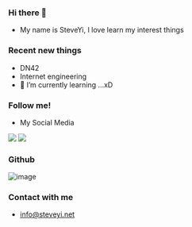 ### Hi there 👋
 - My name is SteveYi, I love learn my interest things
### Recent new things
 - DN42
 - Internet engineering
 - 🌱 I’m currently learning ...xD
### Follow me!
 - My Social Media
 
[![](https://img.shields.io/badge/-@steveyiyo-1ca0f1?style=flat-square&labelColor=1ca0f1&logo=twitter&logoColor=white)](https://twitter.com/steveyiyo) [![](https://img.shields.io/badge/-t.me/steveyi-3db6f1?style=flat-square&logo=Telegram&logoColor=2ca5e0)](https://t.me/s/steveyi)

### Github
![image](https://github-readme-stats.vercel.app/api?username=steveyiyo&show_icons=true&title_color=fffacd&icon_color=79ff97&text_color=9f9f9f&bg_color=151515)

### Contact with me
 - info@steveyi.net
 
<!--
**steveyiyo/steveyiyo** is a ✨ _special_ ✨ repository because its `README.md` (this file) appears on your GitHub profile.

Here are some ideas to get you started:

- 🔭 I’m currently working on ...
- 🌱 I’m currently learning ...
- 👯 I’m looking to collaborate on ...
- 🤔 I’m looking for help with ...
- 💬 Ask me about ...
- 📫 How to reach me: ...
- 😄 Pronouns: ...
- ⚡ Fun fact: ...
-->
